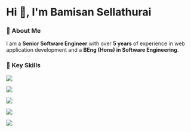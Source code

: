 # Hi 👋, I'm Bamisan Sellathurai  

### 🌟 About Me  
I am a **Senior Software Engineer** with over **5 years** of experience in web application development and a **BEng (Hons) in Software Engineering**.

### 🔑 Key Skills
<p>
  <a href="https://skillicons.dev">
    <img src="https://skillicons.dev/icons?i=html,css,jquery,bootstrap,vuetify" />
  </a>
</p>
<p>
  <a href="https://skillicons.dev">
    <img src="https://skillicons.dev/icons?i=php,laravel" />
  </a>
</p>
<p>
  <a href="https://skillicons.dev">
    <img src="https://skillicons.dev/icons?i=js,vue,typescript" />
  </a>
</p>
<p>
  <a href="https://skillicons.dev">
    <img src="https://skillicons.dev/icons?i=postman,vscode" />
  </a>
</p>
<p>
  <a href="https://skillicons.dev">
    <img src="https://skillicons.dev/icons?i=aws" />
  </a>
</p>
